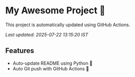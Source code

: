 # My Awesome Project 🚀

This project is automatically updated using GitHub Actions.

_Last updated: 2025-07-22 13:15:20 IST_

## Features
- Auto-update README using Python 🐍
- Auto Git push with GitHub Actions 🤖
